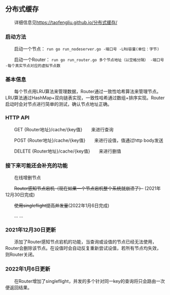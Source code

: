 ## 分布式缓存
&emsp;&emsp;详细信息见<https://taofengliu.github.io/分布式缓存/>
### 启动方法
&emsp;&emsp;启动一个节点： 
```run go run_nodeserver.go -端口号 -LRU容量(单位：字节) ```

&emsp;&emsp;启动一个Router：
```run go run_router.go 多个节点地址（以空格分隔） -端口号 -每个真实节点对应的虚拟节点数```

### 基本信息
&emsp;&emsp;每个节点用LRU算法来管理数据，Router通过一致性哈希算法来管理节点。LRU算法通过HashMap+双向链表实现，一致性哈希通过数组+排序实现。Router
启动时会对节点进行简单的测试，确认节点地址正确。

### HTTP API
&emsp;&emsp;GET {Router地址}/cache/{key值}&emsp;&emsp;来进行查询

&emsp;&emsp;POST {Router地址}/cache/{key值}&emsp;&emsp;来进行设值，值通过http body发送

&emsp;&emsp;DELETE {Router地址}/cache/{key值}&emsp;&emsp;来进行删值
### 接下来可能还会补充的功能
&emsp;&emsp;在线增删节点

&emsp;&emsp;~~Router感知节点宕机（现在如果一个节点宕机整个系统就崩溃了）~~ (2021年12月30日完成)

&emsp;&emsp;~~使用singleflight提高并发量~~(2022年1月6日完成)

&emsp;&emsp;... ...

### 2021年12月30日更新
&emsp;&emsp;添加了Router感知节点宕机的功能，当查询或设值的节点已经无法使用，Router会删除该节点。在设值时会自动反复重新尝试设值，若所有节点均失效，则Router关闭。

### 2022年1月6日更新
&emsp;&emsp;在Router增加了singleflight，并发的多个针对同一key的查询将只会路由一次便返回结果。